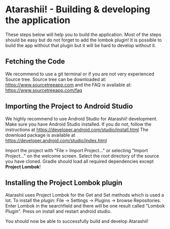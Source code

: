 Atarashii! - Building & developing the application
=====================================
These steps below will help you to build the application.
Most of the steps should be easy but do not forget to add the lombok plugin!
It is possible to build the app without that plugin but it will be hard to develop without it.

Fetching the Code
-----------------
We recommend to use a git terminal or if you are not very experienced Source tree.
Source tree can be downloaded at: https://www.sourcetreeapp.com and the FAQ is available at: https://www.sourcetreeapp.com/faq


Importing the Project to Android Studio
---------------------------------------
We highly recommend to use Android Studio for Atarashii! development.
Make sure you have Android Studio installed. If you do not, follow the
instructions at https://developer.android.com/studio/install.html
The download package is available at https://developer.android.com/studio/index.html

Import the project with "File > Import Project..." or selecting "Import
Project..." on the welcome screen. Select the root directory of the source
you have cloned. Gradle should load all required dependencies except <b>Project Lombok</b>!

Installing the Project Lombok plugin
---------------------------------------
Atarashii uses Project Lombok for the Get and Set methods which is used a lot.
To install the plugin: File -> Settings -> Plugins -> browse Repositories.
Enter Lombok in the searchfield and there will be one result called "Lombok Plugin".
Press on install and restart android studio.


You should now be able to successfully build and develop Atarashii!